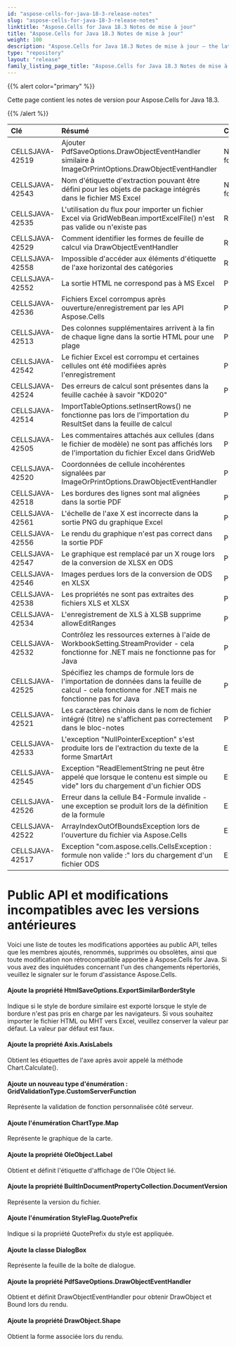 ```yaml
---
id: "aspose-cells-for-java-18-3-release-notes"
slug: "aspose-cells-for-java-18-3-release-notes"
linktitle: "Aspose.Cells for Java 18.3 Notes de mise à jour"
title: "Aspose.Cells for Java 18.3 Notes de mise à jour"
weight: 100
description: "Aspose.Cells for Java 18.3 Notes de mise à jour – the latest updates and fixes."
type: "repository"
layout: "release"
family_listing_page_title: "Aspose.Cells for Java 18.3 Notes de mise à jour"
---
```

{{% alert color="primary" %}} 

Cette page contient les notes de version pour Aspose.Cells for Java 18.3.

{{% /alert %}} 

|**Clé**|**Résumé**|**Catégorie**|
|:- |:- |:- |
|CELLSJAVA-42519|Ajouter PdfSaveOptions.DrawObjectEventHandler similaire à ImageOrPrintOptions.DrawObjectEventHandler|Nouvelle fonctionnalité|
|CELLSJAVA-42543|Nom d'étiquette d'extraction pouvant être défini pour les objets de package intégrés dans le fichier MS Excel|Nouvelle fonctionnalité|
|CELLSJAVA-42535|L'utilisation du flux pour importer un fichier Excel via GridWebBean.importExcelFile() n'est pas valide ou n'existe pas|Renforcement|
|CELLSJAVA-42529|Comment identifier les formes de feuille de calcul via DrawObjectEventHandler|Renforcement|
|CELLSJAVA-42558|Impossible d'accéder aux éléments d'étiquette de l'axe horizontal des catégories|Renforcement|
|CELLSJAVA-42552|La sortie HTML ne correspond pas à MS Excel|Punaise|
|CELLSJAVA-42536|Fichiers Excel corrompus après ouverture/enregistrement par les API Aspose.Cells|Punaise|
|CELLSJAVA-42513|Des colonnes supplémentaires arrivent à la fin de chaque ligne dans la sortie HTML pour une plage|Punaise|
|CELLSJAVA-42542|Le fichier Excel est corrompu et certaines cellules ont été modifiées après l'enregistrement|Punaise|
|CELLSJAVA-42524|Des erreurs de calcul sont présentes dans la feuille cachée à savoir "KD020"|Punaise|
|CELLSJAVA-42514|ImportTableOptions.setInsertRows() ne fonctionne pas lors de l'importation du ResultSet dans la feuille de calcul|Punaise|
|CELLSJAVA-42505|Les commentaires attachés aux cellules (dans le fichier de modèle) ne sont pas affichés lors de l'importation du fichier Excel dans GridWeb|Punaise|
|CELLSJAVA-42520|Coordonnées de cellule incohérentes signalées par ImageOrPrintOptions.DrawObjectEventHandler|Punaise|
|CELLSJAVA-42518|Les bordures des lignes sont mal alignées dans la sortie PDF|Punaise|
|CELLSJAVA-42561|L'échelle de l'axe X est incorrecte dans la sortie PNG du graphique Excel|Punaise|
|CELLSJAVA-42556|Le rendu du graphique n'est pas correct dans la sortie PDF|Punaise|
|CELLSJAVA-42547|Le graphique est remplacé par un X rouge lors de la conversion de XLSX en ODS|Punaise|
|CELLSJAVA-42546|Images perdues lors de la conversion de ODS en XLSX|Punaise|
|CELLSJAVA-42538|Les propriétés ne sont pas extraites des fichiers XLS et XLSX|Punaise|
|CELLSJAVA-42534|L'enregistrement de XLS à XLSB supprime allowEditRanges|Punaise|
|CELLSJAVA-42532|Contrôlez les ressources externes à l'aide de WorkbookSetting.StreamProvider - cela fonctionne for .NET mais ne fonctionne pas for Java|Punaise|
|CELLSJAVA-42525|Spécifiez les champs de formule lors de l'importation de données dans la feuille de calcul - cela fonctionne for .NET mais ne fonctionne pas for Java|Punaise|
|CELLSJAVA-42521|Les caractères chinois dans le nom de fichier intégré (titre) ne s'affichent pas correctement dans le bloc-notes|Punaise|
|CELLSJAVA-42533|L'exception "NullPointerException" s'est produite lors de l'extraction du texte de la forme SmartArt|Exception|
|CELLSJAVA-42545|Exception "ReadElementString ne peut être appelé que lorsque le contenu est simple ou vide" lors du chargement d'un fichier ODS|Exception|
|CELLSJAVA-42526|Erreur dans la cellule B4-Formule invalide - une exception se produit lors de la définition de la formule|Exception|
|CELLSJAVA-42522|ArrayIndexOutOfBoundsException lors de l'ouverture du fichier via Aspose.Cells|Exception|
|CELLSJAVA-42517|Exception "com.aspose.cells.CellsException : formule non valide :" lors du chargement d'un fichier ODS|Exception|
# **Public API et modifications incompatibles avec les versions antérieures**
Voici une liste de toutes les modifications apportées au public API, telles que les membres ajoutés, renommés, supprimés ou obsolètes, ainsi que toute modification non rétrocompatible apportée à Aspose.Cells for Java. Si vous avez des inquiétudes concernant l'un des changements répertoriés, veuillez le signaler sur le forum d'assistance Aspose.Cells.
#### **Ajoute la propriété HtmlSaveOptions.ExportSimilarBorderStyle**
Indique si le style de bordure similaire est exporté lorsque le style de bordure n'est pas pris en charge par les navigateurs. Si vous souhaitez importer le fichier HTML ou MHT vers Excel, veuillez conserver la valeur par défaut. La valeur par défaut est faux.
#### **Ajoute la propriété Axis.AxisLabels**
Obtient les étiquettes de l'axe après avoir appelé la méthode Chart.Calculate().
#### **Ajoute un nouveau type d'énumération : GridValidationType.CustomServerFunction**
Représente la validation de fonction personnalisée côté serveur.
#### **Ajoute l'énumération ChartType.Map**
Représente le graphique de la carte.
#### **Ajoute la propriété OleObject.Label**
Obtient et définit l'étiquette d'affichage de l'Ole Object lié.
#### **Ajoute la propriété BuiltInDocumentPropertyCollection.DocumentVersion**
Représente la version du fichier.
#### **Ajoute l'énumération StyleFlag.QuotePrefix**
Indique si la propriété QuotePrefix du style est appliquée.
#### **Ajoute la classe DialogBox**
Représente la feuille de la boîte de dialogue.
#### **Ajoute la propriété PdfSaveOptions.DrawObjectEventHandler**
Obtient et définit DrawObjectEventHandler pour obtenir DrawObject et Bound lors du rendu.
#### **Ajoute la propriété DrawObject.Shape**
Obtient la forme associée lors du rendu.
